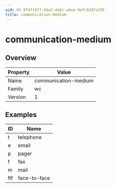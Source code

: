 ```yaml
---
uid: HV_0f4ffdf7-0da2-4ebc-a6ea-9afc92dfa195
title: communication-medium
---
```


# communication-medium

## Overview

Property|Value
---|--- 
Name|communication-medium 
Family|wc 
Version|1

## Examples

ID|Name
---|--- 
t|telephone 
e|email 
p|pager 
f|fax 
m|mail 
ftf|face-to-face